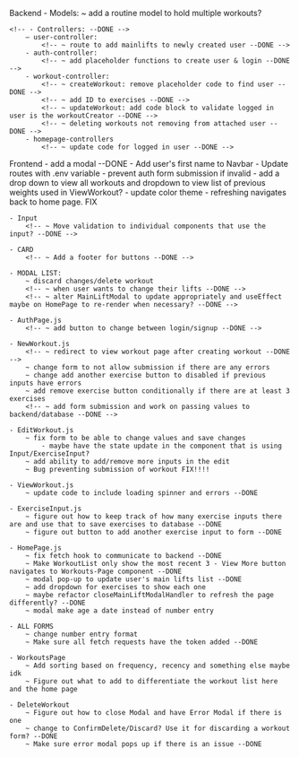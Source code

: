 Backend
    - Models:
        <!-- ~ update user model to have body weight and lifts be an array? So we can potentially add charts to show change over time --DONE -->
        ~ add a routine model to hold multiple workouts?

    <!-- - Controllers: --DONE -->
        — user-controller:
            <!-- ~ route to add mainlifts to newly created user --DONE -->
        - auth-controller:
            <!-- ~ add placeholder functions to create user & login --DONE -->
        - workout-controller:
            <!-- ~ createWorkout: remove placeholder code to find user --DONE -->
            <!-- ~ add ID to exercises --DONE -->
            <!-- ~ updateWorkout: add code block to validate logged in user is the workoutCreator --DONE -->
            <!-- ~ deleting workouts not removing from attached user --DONE -->
        - homepage-controllers
            <!-- ~ update code for logged in user --DONE -->

Frontend
    - add a modal --DONE
    - Add user's first name to Navbar
    <!-- - conditional formatting for new account ("There's nothing here!") --DONE -->
    <!-- - Add all pages and routes to app.js --DONE -->
    <!-- - Router not directing to NewWorkout.js Fix this!!!! --DONE -->
        <!-- ~ issue is with input component --DONE -->
    <!-- - add LoadingSpinner --DONE -->
    - Update routes with .env variable
    - prevent auth form submission if invalid
    - add a drop down to view all workouts and dropdown to view list of previous weights used in ViewWorkout?
    - update color theme
    <!-- - add an all workouts page to align with Navbar --DONE -->
    <!-- - 404 Not Found Page --DONE -->
    <!-- - modals for confirming delete/discard --DONE -->
    - refreshing navigates back to home page. FIX

    - Input
        <!-- ~ Move validation to individual components that use the input? --DONE -->

    - CARD
        <!-- ~ Add a footer for buttons --DONE -->

    - MODAL LIST:
        ~ discard changes/delete workout
        <!-- ~ when user wants to change their lifts --DONE -->
        <!-- ~ alter MainLiftModal to update appropriately and useEffect maybe on HomePage to re-render when necessary? --DONE -->

    - AuthPage.js
        <!-- ~ add button to change between login/signup --DONE -->

    - NewWorkout.js
        <!-- ~ redirect to view workout page after creating workout --DONE -->
        ~ change form to not allow submission if there are any errors
        ~ change add another exercise button to disabled if previous inputs have errors
        ~ add remove exercise button conditionally if there are at least 3 exercises
        <!-- ~ add form submission and work on passing values to backend/database --DONE -->

    - EditWorkout.js
        ~ fix form to be able to change values and save changes
            - maybe have the state update in the component that is using Input/ExerciseInput?
        ~ add ability to add/remove more inputs in the edit
        ~ Bug preventing submission of workout FIX!!!!

    - ViewWorkout.js
        ~ update code to include loading spinner and errors --DONE

    - ExerciseInput.js
        ~ figure out how to keep track of how many exercise inputs there are and use that to save exercises to database --DONE
        ~ figure out button to add another exercise input to form --DONE

    - HomePage.js
        ~ fix fetch hook to communicate to backend --DONE
        ~ Make WorkoutList only show the most recent 3 - View More button navigates to Workouts-Page component --DONE
        ~ modal pop-up to update user's main lifts list --DONE
        ~ add dropdown for exercises to show each one 
        ~ maybe refactor closeMainLiftModalHandler to refresh the page differently? --DONE
        ~ modal make age a date instead of number entry

    - ALL FORMS
        ~ change number entry format
        ~ Make sure all fetch requests have the token added --DONE

    - WorkoutsPage
        ~ Add sorting based on frequency, recency and something else maybe idk
        ~ Figure out what to add to differentiate the workout list here and the home page

    - DeleteWorkout
        ~ Figure out how to close Modal and have Error Modal if there is one
        ~ change to ConfirmDelete/Discard? Use it for discarding a workout form? --DONE
        ~ Make sure error modal pops up if there is an issue --DONE